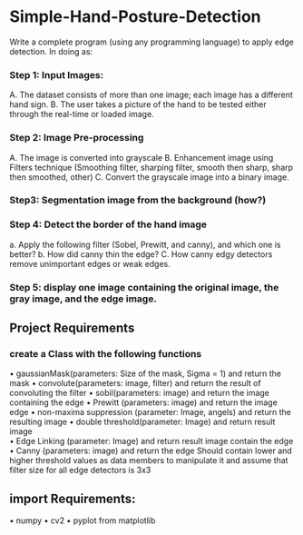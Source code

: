 # Simple-Hand-Posture-Detection
Write a complete program (using any programming language) to apply edge detection. In doing as: 
### Step 1: Input Images:
A. The dataset consists of more than one image; each image has a different hand sign.
B. The user takes a picture of the hand to be tested either through the real-time or loaded image.
### Step 2: Image Pre-processing
A. The image is converted into grayscale 
B. Enhancement image using Filters technique (Smoothing filter, sharping filter, smooth then sharp, sharp then smoothed, other) 
C. Convert the grayscale image into a binary image. 
### Step3: Segmentation image from the background (how?) 
### Step 4: Detect the border of the hand image 
a. Apply the following filter (Sobel, Prewitt, and canny), and which one is better?
b. How did canny thin the edge? 
C. How canny edgy detectors remove unimportant edges or weak edges. 
### Step 5: display one image containing the original image, the gray image, and the edge image.

## Project Requirements 
### create a Class with the following functions
• gaussianMask(parameters: Size of the mask, Sigma = 1) and return the mask 
• convolute(parameters: image, filter) and return the result of convoluting the filter 
• sobil(parameters: image) and return the image containing the edge 
• Prewitt (parameters: image) and return the image edge 
• non-maxima suppression (parameter: Image, angels) and return the resulting image 
• double threshold(parameter: Image) and return result image  
• Edge Linking (parameter: Image) and return result image contain the edge 
• Canny (parameters: image) and return the edge Should contain lower and higher threshold values as data members to manipulate it and assume that filter size for all edge detectors is 3x3
## import Requirements:
• numpy
• cv2
• pyplot from matplotlib
